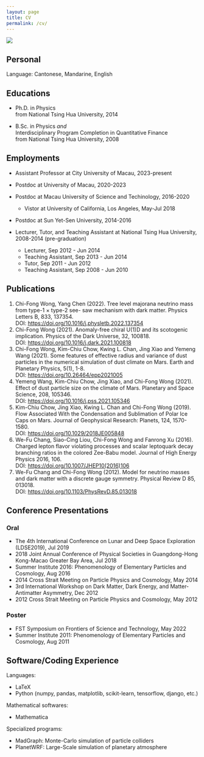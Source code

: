 ```yaml
---
layout: page
title: CV
permalink: /cv/
---
```


![](/imgs/wilson.jpeg)

## Personal

Language: Cantonese, Mandarine, English

## Educations

* Ph.D. in Physics<br>
  from National Tsing Hua University, 2014
  
* B.Sc. in Physics _and_<br>
Interdisciplinary Program Completion in Quantitative Finance<br>
from National Tsing Hua University, 2008

## Employments

* Assistant Professor at City University of Macau, 2023-present
* Postdoc at University of Macau, 2020-2023
* Postdoc at Macau University of Science and Techinology, 2016-2020
  * Vistor at University of California, Los Angeles, May-Jul 2018

* Postdoc at Sun Yet-Sen University, 2014-2016
* Lecturer, Tutor, and Teaching Assistant at National Tsing Hua University, 2008-2014 (pre-graduation)
  * Lecturer, Sep 2012 - Jun 2014
  * Teaching Assistant, Sep 2013 - Jun 2014
  * Tutor, Sep 2011 - Jun 2012
  * Teaching Assistant, Sep 2008 - Jun 2010


## Publications

1. Chi-Fong Wong, Yang Chen (2022). Tree level majorana neutrino mass from type-1 × type-2 see- saw mechanism with dark matter. Physics Letters B, 833, 137354. <br>DOI: <https://doi.org/10.1016/j.physletb.2022.137354>
2. Chi-Fong Wong (2021). Anomaly-free chiral U(1)D and its scotogenic implication. Physics of the Dark Universe, 32, 100818. <br>DOI: <https://doi.org/10.1016/j.dark.2021.100818>
3. Chi-Fong Wong, Kim-Chiu Chow, Kwing L. Chan, Jing Xiao and Yemeng Wang (2021). Some features of effective radius and variance of dust particles in the numerical simulation of dust climate on Mars. Earth and Planetary Physics, 5(1), 1-8. <br>DOI: <https://doi.org/10.26464/epp2021005>
4. Yemeng Wang, Kim-Chiu Chow, Jing Xiao, and Chi-Fong Wong (2021). Effect of dust particle size on the climate of Mars. Planetary and Space Science, 208, 105346. <br>DOI: <https://doi.org/10.1016/j.pss.2021.105346>
5. Kim-Chiu Chow, Jing Xiao, Kwing L. Chan and Chi-Fong Wong (2019). Flow Associated With the Condensation and Sublimation of Polar Ice Caps on Mars. Journal of Geophysical Research: Planets, 124, 1570-1580. <br>DOI: <https://doi.org/10.1029/2018JE005848>
6. We-Fu Chang, Siao-Cing Liou, Chi-Fong Wong and Fanrong Xu (2016). Charged lepton flavor violating processes and scalar leptoquark decay branching ratios in the colored Zee-Babu model. Journal of High Energy Physics 2016, 106. <br>DOI: <https://doi.org/10.1007/JHEP10(2016)106>
7. We-Fu Chang and Chi-Fong Wong (2012). Model for neutrino masses and dark matter with a discrete gauge symmetry. Physical Review D 85, 013018. <br>DOI: <https://doi.org/10.1103/PhysRevD.85.013018>

## Conference Presentations

### Oral

* The 4th International Conference on Lunar and Deep Space Exploration (LDSE2019), Jul 2019
* 2018 Joint Annual Conference of Physical Societies in Guangdong-Hong Kong-Macao Greater Bay Area, Jul 2018
* Summer Institute 2016: Phenomenology of Elementary Particles and Cosmology, Aug 2016
* 2014 Cross Strait Meeting on Particle Physics and Cosmology, May 2014
* 3rd International Workshop on Dark Matter, Dark Energy, and Matter-Antimatter Asymmetry, Dec 2012
* 2012 Cross Strait Meeting on Particle Physics and Cosmology, May 2012

### Poster

* FST Symposium on Frontiers of Science and Technology, May 2022
* Summer Institute 2011: Phenomenology of Elementary Particles and Cosmology, Aug 2011

## Software/Coding Experience

Languages:

* LaTeX
* Python (numpy, pandas, matplotlib, scikit-learn, tensorflow, django, etc.)

Mathematical softwares:

* Mathematica

Specialized programs:

* MadGraph: Monte-Carlo simulation of particle colliders
* PlanetWRF: Large-Scale simulation of planetary atmosphere

